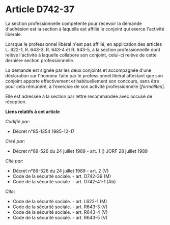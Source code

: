 # Article D742-37

La section professionnelle compétente pour recevoir la demande d'adhésion est la section à laquelle est affilié le conjoint
qui exerce l'activité libérale.

Lorsque le professionnel libéral n'est pas affilié, en application des articles L. 622-1, R. 643-3, R. 643-4 et R. 643-5, à
la section professionnelle dont relève l'activité à laquelle collabore son conjoint, celui-ci relève de cette dernière
section professionnelle.

La demande est signée par les deux conjoints et accompagnée d'une déclaration sur l'honneur faite par le professionnel
libéral attestant que son conjoint apporte effectivement et habituellement son concours, sans être pour cela rémunéré, à
l'exercice de son activité professionnelle [*formalités*].

Elle est adressée à la section par lettre recommandée avec accusé de réception.

**Liens relatifs à cet article**

_Codifié par_:

  - Décret n°85-1354 1985-12-17

_Créé par_:

  - Décret n°89-526 du 24 juillet 1989 - art. 1 () JORF 28 juillet 1989

_Cité par_:

  - Décret n°89-526 du 24 juillet 1989 - art. 2 (V)
  - Code de la sécurité sociale. - art. D742-39 (M)
  - Code de la sécurité sociale. - art. D742-41-1 (Ab)

_Cite_:

  - Code de la sécurité sociale. - art. L622-1 (M)
  - Code de la sécurité sociale. - art. R643-3 (V)
  - Code de la sécurité sociale. - art. R643-4 (V)
  - Code de la sécurité sociale. - art. R643-5 (V)
